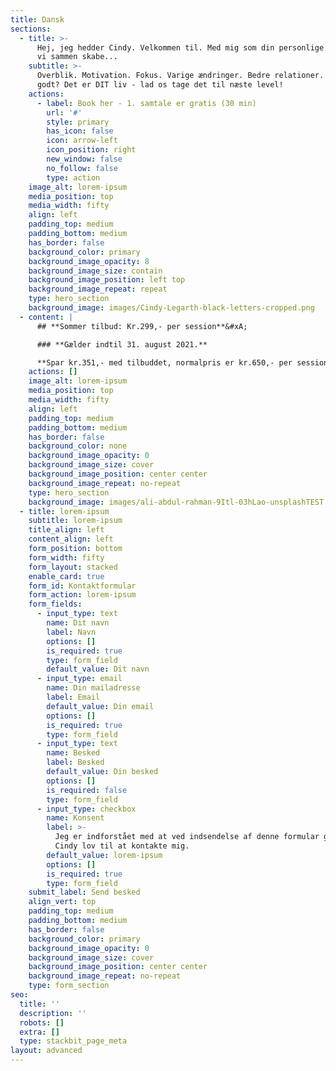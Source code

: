 ```yaml
---
title: Dansk
sections:
  - title: >-
      Hej, jeg hedder Cindy. Velkommen til. Med mig som din personlige coach kan
      vi sammen skabe...
    subtitle: >-
      Overblik. Motivation. Fokus. Varige ændringer. Bedre relationer. Lyder det
      godt? Det er DIT liv - lad os tage det til næste level!
    actions:
      - label: Book her - 1. samtale er gratis (30 min)
        url: '#'
        style: primary
        has_icon: false
        icon: arrow-left
        icon_position: right
        new_window: false
        no_follow: false
        type: action
    image_alt: lorem-ipsum
    media_position: top
    media_width: fifty
    align: left
    padding_top: medium
    padding_bottom: medium
    has_border: false
    background_color: primary
    background_image_opacity: 8
    background_image_size: contain
    background_image_position: left top
    background_image_repeat: repeat
    type: hero_section
    background_image: images/Cindy-Legarth-black-letters-cropped.png
  - content: |
      ## **Sommer tilbud: Kr.299,- per session**&#xA;

      ### **Gælder indtil 31. august 2021.**

      **Spar kr.351,- med tilbuddet, normalpris er kr.650,- per session**
    actions: []
    image_alt: lorem-ipsum
    media_position: top
    media_width: fifty
    align: left
    padding_top: medium
    padding_bottom: medium
    has_border: false
    background_color: none
    background_image_opacity: 0
    background_image_size: cover
    background_image_position: center center
    background_image_repeat: no-repeat
    type: hero_section
    background_image: images/ali-abdul-rahman-9Itl-03hLao-unsplashTEST.png
  - title: lorem-ipsum
    subtitle: lorem-ipsum
    title_align: left
    content_align: left
    form_position: bottom
    form_width: fifty
    form_layout: stacked
    enable_card: true
    form_id: Kontaktformular
    form_action: lorem-ipsum
    form_fields:
      - input_type: text
        name: Dit navn
        label: Navn
        options: []
        is_required: true
        type: form_field
        default_value: Dit navn
      - input_type: email
        name: Din mailadresse
        label: Email
        default_value: Din email
        options: []
        is_required: true
        type: form_field
      - input_type: text
        name: Besked
        label: Besked
        default_value: Din besked
        options: []
        is_required: false
        type: form_field
      - input_type: checkbox
        name: Konsent
        label: >-
          Jeg er indforstået med at ved indsendelse af denne formular giver jeg
          Cindy lov til at kontakte mig.
        default_value: lorem-ipsum
        options: []
        is_required: true
        type: form_field
    submit_label: Send besked
    align_vert: top
    padding_top: medium
    padding_bottom: medium
    has_border: false
    background_color: primary
    background_image_opacity: 0
    background_image_size: cover
    background_image_position: center center
    background_image_repeat: no-repeat
    type: form_section
seo:
  title: ''
  description: ''
  robots: []
  extra: []
  type: stackbit_page_meta
layout: advanced
---
```

